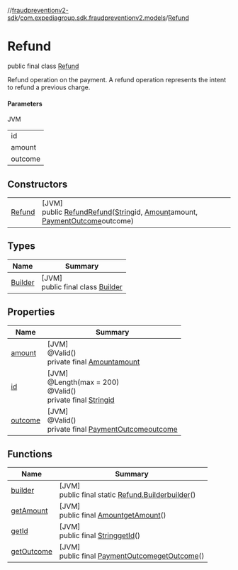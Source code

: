 //[fraudpreventionv2-sdk](../../../index.md)/[com.expediagroup.sdk.fraudpreventionv2.models](../index.md)/[Refund](index.md)

# Refund

public final class [Refund](index.md)

Refund operation on the payment. A refund operation represents the intent to refund a previous charge.

#### Parameters

JVM

| |
|---|
| id |
| amount |
| outcome |

## Constructors

| | |
|---|---|
| [Refund](-refund.md) | [JVM]<br>public [Refund](index.md)[Refund](-refund.md)([String](https://docs.oracle.com/javase/8/docs/api/java/lang/String.html)id, [Amount](../-amount/index.md)amount, [PaymentOutcome](../-payment-outcome/index.md)outcome) |

## Types

| Name | Summary |
|---|---|
| [Builder](-builder/index.md) | [JVM]<br>public final class [Builder](-builder/index.md) |

## Properties

| Name | Summary |
|---|---|
| [amount](index.md#1436554219%2FProperties%2F-173342751) | [JVM]<br>@Valid()<br>private final [Amount](../-amount/index.md)[amount](index.md#1436554219%2FProperties%2F-173342751) |
| [id](index.md#-669000824%2FProperties%2F-173342751) | [JVM]<br>@Length(max = 200)<br>@Valid()<br>private final [String](https://docs.oracle.com/javase/8/docs/api/java/lang/String.html)[id](index.md#-669000824%2FProperties%2F-173342751) |
| [outcome](index.md#924819429%2FProperties%2F-173342751) | [JVM]<br>@Valid()<br>private final [PaymentOutcome](../-payment-outcome/index.md)[outcome](index.md#924819429%2FProperties%2F-173342751) |

## Functions

| Name | Summary |
|---|---|
| [builder](builder.md) | [JVM]<br>public final static [Refund.Builder](-builder/index.md)[builder](builder.md)() |
| [getAmount](get-amount.md) | [JVM]<br>public final [Amount](../-amount/index.md)[getAmount](get-amount.md)() |
| [getId](get-id.md) | [JVM]<br>public final [String](https://docs.oracle.com/javase/8/docs/api/java/lang/String.html)[getId](get-id.md)() |
| [getOutcome](get-outcome.md) | [JVM]<br>public final [PaymentOutcome](../-payment-outcome/index.md)[getOutcome](get-outcome.md)() |
